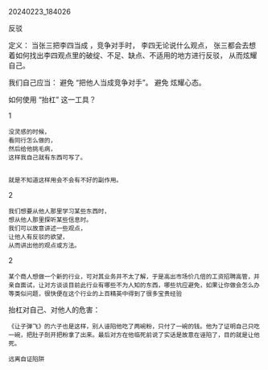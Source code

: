 20240223_184026

反驳

定义：
当张三把李四当成 ，竞争对手时，
李四无论说什么观点，
张三都会去想着如何找出李四观点里的破绽、不足、缺点、不适用的地方进行反驳，
从而炫耀自己。

我们自己应当：
避免 “把他人当成竞争对手”。
避免 炫耀心态。


如何使用 “抬杠” 这一工具？

1
```
没灵感的时候，
看同行怎么做的，
然后给他挑毛病， 
这样我自己就有东西可写了。


就是不知道这样用会不会有不好的副作用。
```

2
```
我们想要从他人那里学习某些东西时，
想从他人那里探听某些信息时。
我们可以故意讲述一些观点，
让他人有反驳的欲望，
从而讲出他的观点或方法。
```

2
```
某个商人想做一个新的行业，可对其业务并不太了解，于是高出市场价几倍的工资招聘高管，并亲自面试，让对方谈谈目前此行业有哪些不为人知的东西，哪些坑应避免，如果让你做会怎么办等类似问题，很快便在这个行业的上百精英中得到了很多宝贵经验
```


抬杠对自己、对他人的危害：
```
《让子弹飞》的六子也是这样，别人诬陷他吃了两碗粉，只付了一碗的钱。他为了证明自己只吃一碗，把肚子剖开把粉拿了出来。最后对方在他临死前说了实话是故意在诬陷了，目的就是让他死。

远离自证陷阱
```

